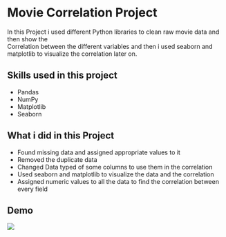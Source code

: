 
# Movie Correlation Project

In this Project i used different Python libraries to clean raw movie data and then show the  
Correlation between the different variables and then i used seaborn and matplotlib to visualize the correlation later on.

## Skills used in this project
- Pandas
- NumPy
- Matplotlib
- Seaborn

## What i did in this Project

- Found missing data and assigned appropriate values to it
- Removed the duplicate data
- Changed Data typed of some columns to use them in the correlation 
- Used seaborn and matplotlib to visualize the data and the correlation
- Assigned numeric values to all the data to find the correlation between every field

## Demo
![](correlation.gif)
